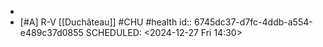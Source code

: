-
- [#A] R-V [[Duchâteau]] #CHU #health
  id:: 6745dc37-d7fc-4ddb-a554-e489c37d0855
  SCHEDULED: <2024-12-27 Fri 14:30>